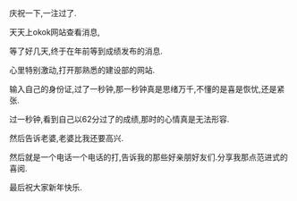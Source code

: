 庆祝一下,一注过了.

天天上okok网站查看消息,
等了好几天,终于在年前等到成绩发布的消息.

心里特别激动,打开那熟悉的建设部的网站.

输入自己的身份证,过了一秒钟,那一秒钟真是思绪万千,不懂的是喜是恢忧,还是紧张.

过一秒钟,看到自己以62分过了的成绩,那时的心情真是无法形容.

然后告诉老婆,老婆比我还要高兴.

然后就是一个电话一个电话的打,告诉我的那些好亲朋好友们.分享我那点范进式的喜阅.

最后祝大家新年快乐.